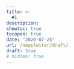```yaml
---
title: >-
  #1
description:
showtoc: true
tocopen: true
date: "2020-07-25"
url: /newsletter/draft/
draft: true
# hidden: true
---
```

